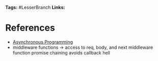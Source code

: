 **Tags:** #LesserBranch 
**Links:** 

# References
* [Asynchronous Programming](https://developer.mozilla.org/en-US/docs/Learn/JavaScript/Asynchronous)
* middleware functions -> access to req, body, and next middleware function
promise chaining avoids callback hell